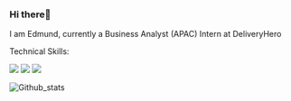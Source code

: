 ### Hi there👋
I am Edmund, currently a Business Analyst (APAC) Intern at DeliveryHero 


Technical Skills:

<img src="https://img.shields.io/badge/-Python-3776AB?logo=Python&logoColor=fff"> <img src="https://img.shields.io/badge/-SQL-CC2927?logo=Microsoft SQL Server&logoColor=fff"> <img src="https://img.shields.io/badge/-R-276DC3?logo=R&logoColor=fff">

![Github_stats](https://github-readme-stats.vercel.app/api?username=kohweijie97&count_private=true&show_icons=true&theme=radical)
